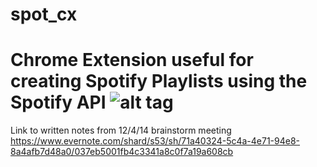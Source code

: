 spot_cx
=======

Chrome Extension useful for creating Spotify Playlists using the Spotify API
![alt tag](https://lh5.googleusercontent.com/-2k09Xsh3Dxw/VICsW2mMQaI/AAAAAAAABHI/V3ZbNT4MhfI/w971-h728-no/2014-12-04.jpg)
=====
Link to written notes from 12/4/14 brainstorm meeting
https://www.evernote.com/shard/s53/sh/71a40324-5c4a-4e71-94e8-8a4afb7d48a0/037eb5001fb4c3341a8c0f7a19a608cb
